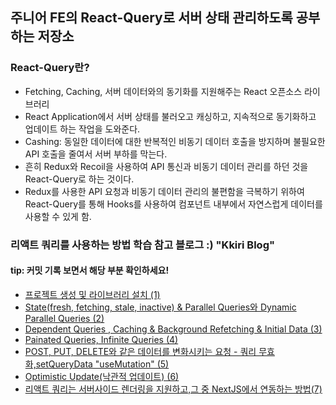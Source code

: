 ## 주니어 FE의 React-Query로 서버 상태 관리하도록 공부하는 저장소

### React-Query란?
- Fetching, Caching, 서버 데이터와의 동기화를 지원해주는 React 오픈소스 라이브러리
- React Application에서 서버 상태를 불러오고 캐싱하고, 지속적으로 동기화하고 업데이트 하는 작업을 도와준다.
- Cashing: 동일한 데이터에 대한 반복적인 비동기 데이터 호출을 방지하며 불필요한 API 호출을 줄여서 서버 부하를 막는다.
- 흔히 Redux와 Recoil을 사용하여 API 통신과 비동기 데이터 관리를 하던 것을 React-Query로 하는 것이다.
- Redux를 사용한 API 요청과 비동기 데이터 관리의 불편함을 극복하기 위하여 React-Query를 통해 Hooks를 사용하여 컴포넌트 내부에서 자연스럽게 데이터를 사용할 수 있게 함.

### 리액트 쿼리를 사용하는 방법 학습 참고 블로그 :) "Kkiri Blog"
#### tip: 커밋 기록 보면서 해당 부분 확인하세요!
- [프로젝트 생성 및 라이브러리 설치 (1)](https://devkkiri.com/post/f14703ea-a105-46e2-89e8-26282de36a3a)
- [State(fresh, fetching, stale, inactive) &  Parallel Queries와 Dynamic Parallel Queries (2)](https://devkkiri.com/post/6783e9be-280a-469d-b377-dac40e7b214f)
- [Dependent Queries , Caching & Background Refetching & Initial Data (3)](https://devkkiri.com/post/e2b6fe00-df76-4b97-af2a-65bd3c79021b)
- [Painated Queries, Infinite Queries (4)](https://devkkiri.com/post/6f0709dc-8120-4ec0-ad31-5db2268f84a9)
- [POST, PUT, DELETE와 같은 데이터를 변화시키는 요청 - 쿼리 무효화,setQueryData "useMutation" (5)](https://devkkiri.com/postb3fe8ba3-46df-4cf0-b260-2c862628c0d9)
- [Optimistic Update(낙관적 업데이트) (6)](https://devkkiri.com/post/7fafd5b1-f034-47a6-8f4b-201701f8f991)
- [리액트 쿼리는 서버사이드 렌더링을 지원하고,그 중 NextJS에서 연동하는 방법(7)](https://devkkiri.com/post/9611766e-dc1f-4355-a94d-6ac1b4fba13a)
